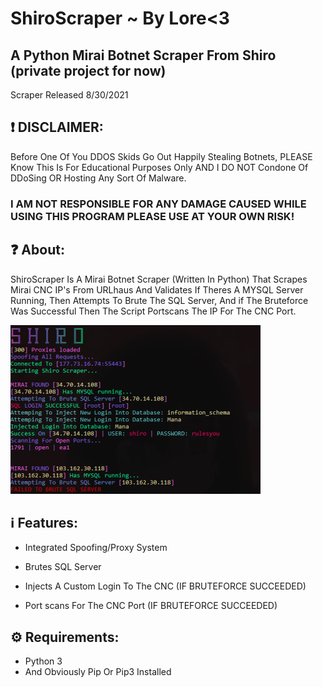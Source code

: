 # ShiroScraper ~ By Lore<3

## A Python Mirai Botnet Scraper From Shiro (private project for now) 

Scraper Released 8/30/2021

## ❗️ DISCLAIMER:
Before One Of You DDOS Skids Go Out Happily Stealing Botnets, PLEASE Know This Is For Educational Purposes Only AND I DO NOT Condone Of DDoSing OR Hosting Any Sort Of Malware.

### I AM NOT RESPONSIBLE FOR ANY DAMAGE CAUSED WHILE USING THIS PROGRAM PLEASE USE AT YOUR OWN RISK!


## ❓ About:

ShiroScraper Is A Mirai Botnet Scraper (Written In Python) That Scrapes Mirai CNC IP's From URLhaus And Validates If Theres A MYSQL Server Running, Then Attempts To Brute The SQL Server, And if The Bruteforce Was Successful Then The Script Portscans The IP For The CNC Port.

![Screenshot](Screenshot.png)

##  ℹ️ Features:

* Integrated Spoofing/Proxy System

* Brutes SQL Server

* Injects A Custom Login To The CNC (IF BRUTEFORCE SUCCEEDED)

* Port scans For The CNC Port (IF BRUTEFORCE SUCCEEDED)


## ⚙️ Requirements:

* Python 3
* And Obviously Pip Or Pip3 Installed


